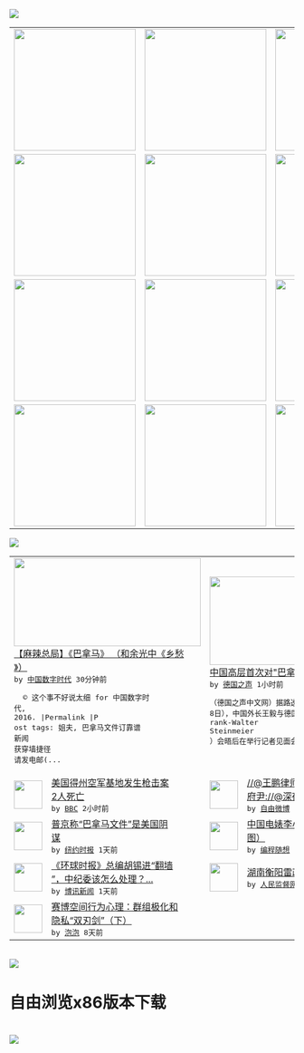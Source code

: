

<a href="https://github.com/greatfire/z/raw/master/FreeBrowser.apk"><img src="https://raw.githubusercontent.com/greatfire/wiki/master/x/header.png" /></a><table><tr><td width="262" align="center" valign="center"><a href="https://github.com/greatfire/wiki/wiki/nyt" title="纽约时报中文网 国际纵览"><img src="https://raw.githubusercontent.com/greatfire/wiki/master/x/nyt_flag.png" width="215"/></a></td><td width="262" align="center" valign="center"><a href="https://github.com/greatfire/wiki/wiki/dw" title=""><img src="https://raw.githubusercontent.com/greatfire/wiki/master/x/dw_flag.png" width="215"/></a></td><td width="262" align="center" valign="center"><a href="https://github.com/greatfire/wiki/wiki/rmjd" title=""><img src="https://raw.githubusercontent.com/greatfire/wiki/master/x/rmjd_flag.png" width="215"/></a></td></tr><tr><td width="262" align="center" valign="center"><a href="https://github.com/paopaonetizen/website" title="泡泡 - 未经审查的互联网信息"><img src="https://raw.githubusercontent.com/greatfire/wiki/master/x/pp_flag.png" width="215"/></a></td><td width="262" align="center" valign="center"><a href="https://github.com/getlantern/mirror" title="以及自由微博和GreatFire.org官方中文论坛"><img src="https://raw.githubusercontent.com/greatfire/wiki/master/x/lantern_flag.png" width="215"/></a></td><td width="262" align="center" valign="center"><a href="https://github.com/cdtmirrors/m/" title=""><img src="https://raw.githubusercontent.com/greatfire/wiki/master/x/cdt_flag.png" width="215"/></a></td></tr><tr><td width="262" align="center" valign="center"><a href="https://github.com/program-think/blog" title="编程随想的博客"><img src="https://raw.githubusercontent.com/greatfire/wiki/master/x/pt_flag.png" width="215"/></a></td><td width="262" align="center" valign="center"><a href="https://github.com/greatfire/wiki/wiki/bbc" title=""><img src="https://raw.githubusercontent.com/greatfire/wiki/master/x/bbc_flag.png" width="215"/></a></td><td width="262" align="center" valign="center"><a href="https://github.com/freeweibo/s" title="自由微博 - 匿名和不受屏蔽的新浪微博搜索"><img src="https://raw.githubusercontent.com/greatfire/wiki/master/x/fw_flag.png" width="215"/></a></td></tr><tr><td width="262" align="center" valign="center"><a href="https://github.com/greatfire/wiki/wiki/google" title=""><img src="https://raw.githubusercontent.com/greatfire/wiki/master/x/google_flag.png" width="215"/></a></td><td width="262" align="center" valign="center"><a href="https://github.com/bxnews/boxun" title=""><img src="https://raw.githubusercontent.com/greatfire/wiki/master/x/bx_flag.png" width="215"/></a></td><td width="262" align="center" valign="center"><a href="https://github.com/greatfire/wiki/wiki/open-source" title="欢迎访问GreatFire.org开发者项目网站"><img src="https://raw.githubusercontent.com/greatfire/wiki/master/x/open-source_flag.png" width="215"/></a></td></tr></table><img src="https://raw.githubusercontent.com/greatfire/wiki/master/x/newsfeed text.png" /><table cols="4"><tr><td colspan="2" width="380"><a href="http://feedproxy.google.com/~r/chinadigitaltimes/IyPt/~3/1UNHvXr4JjE/"><img src="http://i2.wp.com/chinadigitaltimes.net/chinese/files/2016/04/CffbcYeW8AATEHP.jpg-large.jpg?resize=450%2C800" width="330" height="156"/></a></br><a href="http://feedproxy.google.com/~r/chinadigitaltimes/IyPt/~3/1UNHvXr4JjE/">【麻辣总局】《巴拿马》 （和余光中《乡愁<br/>》）</a></br><kbd> by <a href="http://chinadigitaltimes.net/chinese/">中国数字时代</a> 30分钟前 </kbd></br><pre>  © 这个事不好说太细 for 中国数字时<br/>代, 2016. |Permalink |P<br/>ost tags: 姐夫, 巴拿马文件订靠谱<br/>新闻 获穿墙捷径 请发电邮(...</pre></td><td colspan="2" width="380"><a href="http://dw.com/p/1ISIW?maca=chi-GK-text-greatfire-all-chinese-15625-xml-mrss"><img src="http://www.dw.com/image/0,,19172761_302,00.jpg" width="330" height="156"/></a></br><a href="http://dw.com/p/1ISIW?maca=chi-GK-text-greatfire-all-chinese-15625-xml-mrss">中国高层首次对"巴拿马文件"表态</a></br><kbd> by <a href="http://dw.de">德国之声</a> 1小时前 </kbd></br><pre>（德国之声中文网）据路透社报道，本周五（4月<br/>8日），中国外长王毅与德国外长施泰因迈尔（F<br/>rank-Walter Steinmeier<br/>）会晤后在举行记者见面会时报...</pre></td></tr><tr><td><img src="http://a.files.bbci.co.uk/worldservice/live/assets/images/2016/04/08/160408180024_shooting_case_144x81_reuters_nocredit.jpg" width="50" height="50"/></td><td width="280"><a href="http://www.bbc.com/zhongwen/simp/world/2016/04/160408_us_military_base_shooting">美国得州空军基地发生枪击案 <br/>2人死亡</a></br><kbd> by <a href="http://www.bbc.co.uk/zhongwen/simp">BBC</a> 2小时前 </kbd></td><td><img src="http://ww2.sinaimg.cn/large/006fm4bUgw1f2p92wlglxj30qo0zkgny.jpg" width="50" height="50"/></td><td width="280"><a href="https://freeweibo.com/weibo/3962145873866710">//@王鹏律师: //@通州<br/>府尹://@深夜走过长...</a></br><kbd> by <a href="https://freeweibo.com/">自由微博</a> 3小时前 </kbd></td></tr><tr><td><img src="http://static01.nyt.com/images/2016/04/08/world/08panama-putin_web1/08panama-putin_web1-articleLarge.jpg" width="50" height="50"/></td><td width="280"><a href="https://d3qlz4p8smvoli.cloudfront.net/world/20160408/c08panama-putin/">普京称“巴拿马文件”是美国阴<br/>谋</a></br><kbd> by <a href="http://m.cn.nytimes.com/">纽约时报</a> 1天前 </kbd></td><td><img src="http://lh3.googleusercontent.com/OgFn3fwwN9sT_nICoDfR3FIMC3TfA-gtLmNyDUzvkoXb84Z2I_5hoAffukl0asxN2XlQwfNg1Yx_5Knuo1OGF0iqONslT0CoZPKm-YmCopliweAZa94bkNqKsqCvBSwpA6fVekxpJC8" width="50" height="50"/></td><td width="280"><a href="http://feedproxy.google.com/~r/programthink/~3/a0gAJlmeS3g/Li-Xiaolin.html">中国电婊李小琳的精彩人生（多<br/>图）</a></br><kbd> by <a href="http://program-think.blogspot.com">编程随想</a> 1天前 </kbd></td></tr><tr><td><img src="http://upload.bx.tl/news/temp14/201604071031241.png" width="50" height="50"/></td><td width="280"><a href="http://www.boxun.com/news/gb/yuanqing/2016/04/201604080130.shtml">《环球时报》总编胡锡进“翻墙<br/>”，中纪委该怎么处理？...</a></br><kbd> by <a href="http://www.boxun.com">博讯新闻</a> 1天前 </kbd></td><td><img src="http://www.rmjdw.com/uploads/allimg/160406/1103411N0-0.jpg" width="50" height="50"/></td><td width="280"><a href="http://www.rmjdw.com//shehuijilu/20160406/15522.html">湖南衡阳雷政富案始末 </a></br><kbd> by <a href="http://www.rmjdw.com/">人民监督网</a> 2天前 </kbd></td></tr><tr><td><img src="https://pao-pao.net/sites/pao-pao.net/files/styles/large/public/xia_pian_wen_zhong_tu_.jpg?itok=PbTXxyjR" width="50" height="50"/></td><td width="280"><a href="https://pao-pao.net/article/684">赛博空间行为心理：群组极化和<br/>隐私“双刃剑”（下）</a></br><kbd> by <a href="https://pao-pao.net">泡泡</a> 8天前 </kbd></td></table></br><a href="https://github.com/greatfire/z/raw/master/FreeBrowser.apk"><img src="https://raw.githubusercontent.com/greatfire/wiki/master/x/download app.png" /></a><h1>自由浏览x86版本下载<h1><a href="https://github.com/greatfire/z/raw/master/FreeBrowser-x86.apk"><img src="https://raw.githubusercontent.com/greatfire/images/master/fb86.qr.png" /></a>